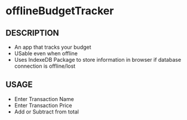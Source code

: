 # offlineBudgetTracker

## DESCRIPTION
- An app that tracks your budget
- USable even when offline
- Uses IndexeDB Package to store information in browser if database connection is offline/lost

## USAGE
- Enter Transaction Name
- Enter Transaction Price
- Add or Subtract from total